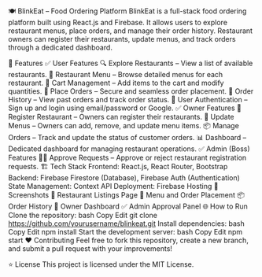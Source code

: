 🍽️ BlinkEat – Food Ordering Platform
BlinkEat is a full-stack food ordering platform built using React.js and Firebase. It allows users to explore restaurant menus, place orders, and manage their order history. Restaurant owners can register their restaurants, update menus, and track orders through a dedicated dashboard.

🚀 Features
✅ User Features
🔍 Explore Restaurants – View a list of available restaurants.
🍴 Restaurant Menu – Browse detailed menus for each restaurant.
🛒 Cart Management – Add items to the cart and modify quantities.
📝 Place Orders – Secure and seamless order placement.
📜 Order History – View past orders and track order status.
🔐 User Authentication – Sign up and login using email/password or Google.
✅ Owner Features
🏢 Register Restaurant – Owners can register their restaurants.
📝 Update Menus – Owners can add, remove, and update menu items.
📦 Manage Orders – Track and update the status of customer orders.
📊 Dashboard – Dedicated dashboard for managing restaurant operations.
✅ Admin (Boss) Features
👨‍⚖️ Approve Requests – Approve or reject restaurant registration requests.
🏗️ Tech Stack
Frontend: React.js, React Router, Bootstrap
Backend: Firebase Firestore (Database), Firebase Auth (Authentication)
State Management: Context API
Deployment: Firebase Hosting
📸 Screenshots
🔖 Restaurant Listings Page
📝 Menu and Order Placement
📦 Order History
🏢 Owner Dashboard
✅ Admin Approval Panel
🌐 How to Run
Clone the repository:
bash
Copy
Edit
git clone https://github.com/yourusername/blinkeat.git
Install dependencies:
bash
Copy
Edit
npm install
Start the development server:
bash
Copy
Edit
npm start
❤️ Contributing
Feel free to fork this repository, create a new branch, and submit a pull request with your improvements!

⭐ License
This project is licensed under the MIT License.
